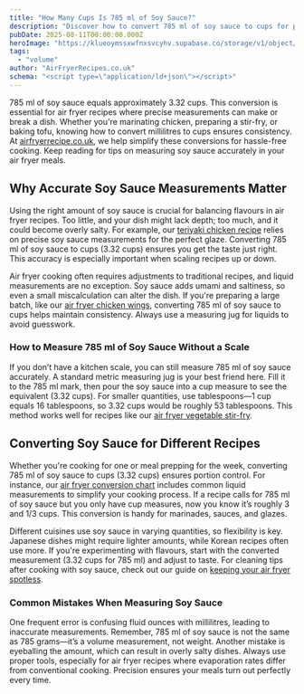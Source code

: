 ```yaml
---
title: "How Many Cups Is 785 ml of Soy Sauce?"
description: "Discover how to convert 785 ml of soy sauce to cups for perfect air fryer recipes. Get precise measurements for cooking and baking!"
pubDate: 2025-08-11T00:00:00.000Z
heroImage: "https://klueoymssxwfnxsvcyhv.supabase.co/storage/v1/object/public/md/how-many-cups-is-785-ml-of-soy-sauce-877a38de.webp"
tags:
  - "volume"
author: "AirFryerRecipes.co.uk"
schema: "<script type=\"application/ld+json\"></script>"
---
```


<p>785 ml of soy sauce equals approximately 3.32 cups. This conversion is essential for air fryer recipes where precise measurements can make or break a dish. Whether you're marinating chicken, preparing a stir-fry, or baking tofu, knowing how to convert millilitres to cups ensures consistency. At <a href=https://www.airfryerrecipe.co.uk>airfryerrecipe.co.uk</a>, we help simplify these conversions for hassle-free cooking. Keep reading for tips on measuring soy sauce accurately in your air fryer meals.</p>  

<h2>Why Accurate Soy Sauce Measurements Matter</h2>  
<p>Using the right amount of soy sauce is crucial for balancing flavours in air fryer recipes. Too little, and your dish might lack depth; too much, and it could become overly salty. For example, our <a href=https://www.airfryerrecipe.co.uk/recipes>teriyaki chicken recipe</a> relies on precise soy sauce measurements for the perfect glaze. Converting 785 ml of soy sauce to cups (3.32 cups) ensures you get the taste just right. This accuracy is especially important when scaling recipes up or down.</p>  

<p>Air fryer cooking often requires adjustments to traditional recipes, and liquid measurements are no exception. Soy sauce adds umami and saltiness, so even a small miscalculation can alter the dish. If you're preparing a large batch, like our <a href=https://www.airfryerrecipe.co.uk/recipe-category/chicken>air fryer chicken wings</a>, converting 785 ml of soy sauce to cups helps maintain consistency. Always use a measuring jug for liquids to avoid guesswork.</p>  

<h3>How to Measure 785 ml of Soy Sauce Without a Scale</h3>  
<p>If you don’t have a kitchen scale, you can still measure 785 ml of soy sauce accurately. A standard metric measuring jug is your best friend here. Fill it to the 785 ml mark, then pour the soy sauce into a cup measure to see the equivalent (3.32 cups). For smaller quantities, use tablespoons—1 cup equals 16 tablespoons, so 3.32 cups would be roughly 53 tablespoons. This method works well for recipes like our <a href=https://www.airfryerrecipe.co.uk/recipe-category/vegetables>air fryer vegetable stir-fry</a>.</p>  

<h2>Converting Soy Sauce for Different Recipes</h2>  
<p>Whether you're cooking for one or meal prepping for the week, converting 785 ml of soy sauce to cups (3.32 cups) ensures portion control. For instance, our <a href=https://www.airfryerrecipe.co.uk/air-fryer-conversion-chart>air fryer conversion chart</a> includes common liquid measurements to simplify your cooking process. If a recipe calls for 785 ml of soy sauce but you only have cup measures, now you know it’s roughly 3 and 1/3 cups. This conversion is handy for marinades, sauces, and glazes.</p>  

<p>Different cuisines use soy sauce in varying quantities, so flexibility is key. Japanese dishes might require lighter amounts, while Korean recipes often use more. If you're experimenting with flavours, start with the converted measurement (3.32 cups for 785 ml) and adjust to taste. For cleaning tips after cooking with soy sauce, check out our guide on <a href=https://www.airfryerrecipe.co.uk/air-fryer-cleaner>keeping your air fryer spotless</a>.</p>  

<h3>Common Mistakes When Measuring Soy Sauce</h3>  
<p>One frequent error is confusing fluid ounces with millilitres, leading to inaccurate measurements. Remember, 785 ml of soy sauce is not the same as 785 grams—it’s a volume measurement, not weight. Another mistake is eyeballing the amount, which can result in overly salty dishes. Always use proper tools, especially for air fryer recipes where evaporation rates differ from conventional cooking. Precision ensures your meals turn out perfectly every time.</p>